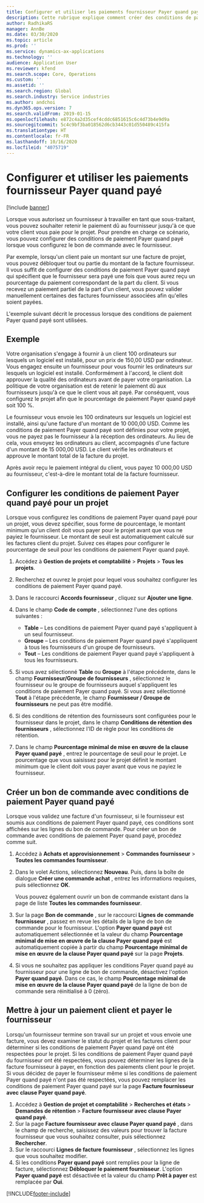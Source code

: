 ```yaml
---
title: Configurer et utiliser les paiements fournisseur Payer quand payé
description: Cette rubrique explique comment créer des conditions de paiement Payer quand payé afin que vous puissiez débloquer des paiements fournisseur partiels, en fonction des paiements des clients.
author: RadhikaRS
manager: AnnBe
ms.date: 03/30/2020
ms.topic: article
ms.prod: ''
ms.service: dynamics-ax-applications
ms.technology: ''
audience: Application User
ms.reviewer: kfend
ms.search.scope: Core, Operations
ms.custom: ''
ms.assetid: ''
ms.search.region: Global
ms.search.industry: Service industries
ms.author: andchoi
ms.dyn365.ops.version: 7
ms.search.validFrom: 2019-01-15
ms.openlocfilehash: e872c4a2d35cef4cddc6851615c6c4d73b4e9d9a
ms.sourcegitcommit: 5c4c9bf3ba018562d6cb3443c01d550489c415fa
ms.translationtype: HT
ms.contentlocale: fr-FR
ms.lasthandoff: 10/16/2020
ms.locfileid: "4075719"
---
```

# <a name="set-up-and-use-pay-when-paid-vendor-payments"></a>Configurer et utiliser les paiements fournisseur Payer quand payé

[!include [banner](../includes/banner.md)]

Lorsque vous autorisez un fournisseur à travailler en tant que sous-traitant, vous pouvez souhaiter retenir le paiement dû au fournisseur jusqu'à ce que votre client vous paie pour le projet. Pour prendre en charge ce scénario, vous pouvez configurer des conditions de paiement Payer quand payé lorsque vous configurez le bon de commande avec le fournisseur.

Par exemple, lorsqu'un client paie un montant sur une facture de projet, vous pouvez débloquer tout ou partie du montant de la facture fournisseur. Il vous suffit de configurer des conditions de paiement Payer quand payé qui spécifient que le fournisseur sera payé une fois que vous aurez reçu un pourcentage du paiement correspondant de la part du client. Si vous recevez un paiement partiel de la part d'un client, vous pouvez valider manuellement certaines des factures fournisseur associées afin qu'elles soient payées.

L'exemple suivant décrit le processus lorsque des conditions de paiement Payer quand payé sont utilisées.

## <a name="example"></a>Exemple

Votre organisation s'engage à fournir à un client 100 ordinateurs sur lesquels un logiciel est installé, pour un prix de 150,00 USD par ordinateur. Vous engagez ensuite un fournisseur pour vous fournir les ordinateurs sur lesquels un logiciel est installé. Conformément à l'accord, le client doit approuver la qualité des ordinateurs avant de payer votre organisation. La politique de votre organisation est de retenir le paiement dû aux fournisseurs jusqu'à ce que le client vous ait payé. Par conséquent, vous configurez le projet afin que le pourcentage de paiement Payer quand payé soit 100 %.

Le fournisseur vous envoie les 100 ordinateurs sur lesquels un logiciel est installé, ainsi qu'une facture d'un montant de 10 000,00 USD. Comme les conditions de paiement Payer quand payé sont définies pour votre projet, vous ne payez pas le fournisseur à la réception des ordinateurs. Au lieu de cela, vous envoyez les ordinateurs au client, accompagnés d'une facture d'un montant de 15 000,00 USD. Le client vérifie les ordinateurs et approuve le montant total de la facture du projet.

Après avoir reçu le paiement intégral du client, vous payez 10 000,00 USD au fournisseur, c'est-à-dire le montant total de la facture fournisseur.

## <a name="set-up-pwp-terms-for-a-project"></a>Configurer les conditions de paiement Payer quand payé pour un projet

Lorsque vous configurez les conditions de paiement Payer quand payé pour un projet, vous devez spécifier, sous forme de pourcentage, le montant minimum qu'un client doit vous payer pour le projet avant que vous ne payiez le fournisseur. Le montant de seuil est automatiquement calculé sur les factures client du projet. Suivez ces étapes pour configurer le pourcentage de seuil pour les conditions de paiement Payer quand payé.

1. Accédez à **Gestion de projets et comptabilité** \> **Projets** \> **Tous les projets**.
2. Recherchez et ouvrez le projet pour lequel vous souhaitez configurer les conditions de paiement Payer quand payé.
3. Dans le raccourci **Accords fournisseur** , cliquez sur **Ajouter une ligne**.
3. Dans le champ **Code de compte** , sélectionnez l'une des options suivantes :

    - **Table** – Les conditions de paiement Payer quand payé s'appliquent à un seul fournisseur.
    - **Groupe** – Les conditions de paiement Payer quand payé s'appliquent à tous les fournisseurs d'un groupe de fournisseurs.
    - **Tout** – Les conditions de paiement Payer quand payé s'appliquent à tous les fournisseurs.

4. Si vous avez sélectionné **Table** ou **Groupe** à l'étape précédente, dans le champ **Fournisseur/Groupe de fournisseurs** , sélectionnez le fournisseur ou le groupe de fournisseurs auquel s'appliquent les conditions de paiement Payer quand payé. Si vous avez sélectionné **Tout** à l'étape précédente, le champ **Fournisseur / Groupe de fournisseurs** ne peut pas être modifié.
5. Si des conditions de rétention des fournisseurs sont configurées pour le fournisseur dans le projet, dans le champ **Conditions de rétention des fournisseurs** , sélectionnez l'ID de règle pour les conditions de rétention.
6. Dans le champ **Pourcentage minimal de mise en œuvre de la clause Payer quand payé** , entrez le pourcentage de seuil pour le projet. Le pourcentage que vous saisissez pour le projet définit le montant minimum que le client doit vous payer avant que vous ne payiez le fournisseur.

## <a name="create-a-po-that-has-pwp-terms"></a>Créer un bon de commande avec conditions de paiement Payer quand payé

Lorsque vous validez une facture d'un fournisseur, si le fournisseur est soumis aux conditions de paiement Payer quand payé, ces conditions sont affichées sur les lignes du bon de commande. Pour créer un bon de commande avec conditions de paiement Payer quand payé, procédez comme suit.

1. Accédez à **Achats et approvisionnement** \> **Commandes fournisseur** \> **Toutes les commandes fournisseur**.
2. Dans le volet Actions, sélectionnez **Nouveau**. Puis, dans la boîte de dialogue **Créer une commande achat** , entrez les informations requises, puis sélectionnez **OK**.

    Vous pouvez également ouvrir un bon de commande existant dans la page de liste **Toutes les commandes fournisseur**.

4. Sur la page **Bon de commande** , sur le raccourci **Lignes de commande fournisseur** , passez en revue les détails de la ligne de bon de commande pour le fournisseur. L'option **Payer quand payé** est automatiquement sélectionnée et la valeur du champ **Pourcentage minimal de mise en œuvre de la clause Payer quand payé** est automatiquement copiée à partir du champ **Pourcentage minimal de mise en œuvre de la clause Payer quand payé** sur la page **Projets**.
6. Si vous ne souhaitez pas appliquer les conditions Payer quand payé au fournisseur pour une ligne de bon de commande, désactivez l'option **Payer quand payé**. Dans ce cas, le champ **Pourcentage minimal de mise en œuvre de la clause Payer quand payé** de la ligne de bon de commande sera réinitialisé à 0 (zéro).

## <a name="update-a-customer-payment-and-pay-the-vendor"></a>Mettre à jour un paiement client et payer le fournisseur

Lorsqu'un fournisseur termine son travail sur un projet et vous envoie une facture, vous devez examiner le statut du projet et les factures client pour déterminer si les conditions de paiement Payer quand payé ont été respectées pour le projet. Si les conditions de paiement Payer quand payé du fournisseur ont été respectées, vous pouvez déterminer les lignes de la facture fournisseur à payer, en fonction des paiements client pour le projet. Si vous décidez de payer le fournisseur même si les conditions de paiement Payer quand payé n'ont pas été respectées, vous pouvez remplacer les conditions de paiement Payer quand payé sur la page **Facture fournisseur avec clause Payer quand payé**.

1. Accédez à **Gestion de projet et comptabilité** \> **Recherches et états** \> **Demandes de rétention** \> **Facture fournisseur avec clause Payer quand payé**.
2. Sur la page **Facture fournisseur avec clause Payer quand payé** , dans le champ de recherche, saisissez des valeurs pour trouver la facture fournisseur que vous souhaitez consulter, puis sélectionnez **Rechercher**.
3. Sur le raccourci **Lignes de facture fournisseur** , sélectionnez les lignes que vous souhaitez modifier.
4. Si les conditions **Payer quand payé** sont remplies pour la ligne de facture, sélectionnez **Débloquer le paiement fournisseur**. L'option **Payer quand payé** est désactivée et la valeur du champ **Prêt à payer** est remplacée par **Oui**.


[!INCLUDE[footer-include](../includes/footer-banner.md)]